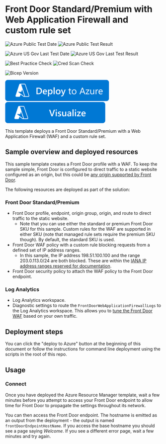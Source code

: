 # Front Door Standard/Premium with Web Application Firewall and custom rule set

![Azure Public Test Date](https://azurequickstartsservice.blob.core.windows.net/badges/quickstarts/microsoft.cdn/front-door-standard-premium-waf-custom/PublicLastTestDate.svg)
![Azure Public Test Result](https://azurequickstartsservice.blob.core.windows.net/badges/quickstarts/microsoft.cdn/front-door-standard-premium-waf-custom/PublicDeployment.svg)

![Azure US Gov Last Test Date](https://azurequickstartsservice.blob.core.windows.net/badges/quickstarts/microsoft.cdn/front-door-standard-premium-waf-custom/FairfaxLastTestDate.svg)
![Azure US Gov Last Test Result](https://azurequickstartsservice.blob.core.windows.net/badges/quickstarts/microsoft.cdn/front-door-standard-premium-waf-custom/FairfaxDeployment.svg)

![Best Practice Check](https://azurequickstartsservice.blob.core.windows.net/badges/quickstarts/microsoft.cdn/front-door-standard-premium-waf-custom/BestPracticeResult.svg)
![Cred Scan Check](https://azurequickstartsservice.blob.core.windows.net/badges/quickstarts/microsoft.cdn/front-door-standard-premium-waf-custom/CredScanResult.svg)

![Bicep Version](https://azurequickstartsservice.blob.core.windows.net/badges/quickstarts/microsoft.cdn/front-door-standard-premium-waf-custom/BicepVersion.svg)

[![Deploy To Azure](https://raw.githubusercontent.com/Azure/azure-quickstart-templates/master/1-CONTRIBUTION-GUIDE/images/deploytoazure.svg?sanitize=true)](https://portal.azure.com/#create/Microsoft.Template/uri/https%3A%2F%2Fraw.githubusercontent.com%2FAzure%2Fazure-quickstart-templates%2Fmaster%2Fquickstarts%2Fmicrosoft.cdn%2Ffront-door-standard-premium-waf-custom%2Fazuredeploy.json)  [![Visualize](https://raw.githubusercontent.com/Azure/azure-quickstart-templates/master/1-CONTRIBUTION-GUIDE/images/visualizebutton.svg?sanitize=true)](http://armviz.io/#/?load=https%3A%2F%2Fraw.githubusercontent.com%2FAzure%2Fazure-quickstart-templates%2Fmaster%2Fquickstarts%2Fmicrosoft.cdn%2Ffront-door-standard-premium-waf-custom%2Fazuredeploy.json)

This template deploys a Front Door Standard/Premium with a Web Application Firewall (WAF) and a custom rule set.

## Sample overview and deployed resources

This sample template creates a Front Door profile with a WAF. To keep the sample simple, Front Door is configured to direct traffic to a static website configured as an origin, but this could be [any origin supported by Front Door](https://docs.microsoft.com/azure/frontdoor/standard-premium/concept-origin).

The following resources are deployed as part of the solution:

### Front Door Standard/Premium
- Front Door profile, endpoint, origin group, origin, and route to direct traffic to the static website.
  - Note that you can use either the standard or premium Front Door SKU for this sample. Custom rules for the WAF are supported in either SKU (note that managed rule sets require the premium SKU though). By default, the standard SKU is used.
- Front Door WAF policy with a custom rule blocking requests from a defined set of IP address ranges.
  - In this sample, the IP address 198.51.100.100 and the range 203.0.113.0/24 are both blocked. These are within the [IANA IP address ranges reserved for documentation](https://tools.ietf.org/html/rfc5737).
- Front Door security policy to attach the WAF policy to the Front Door endpoint.

### Log Analytics
- Log Analytics workspace.
- Diagnostic settings to route the `FrontDoorWebApplicationFirewallLogs` to the Log Analytics workspace. This allows you to [tune the Front Door WAF](https://docs.microsoft.com/azure/web-application-firewall/afds/waf-front-door-tuning) based on your own traffic.

## Deployment steps

You can click the "deploy to Azure" button at the beginning of this document or follow the instructions for command line deployment using the scripts in the root of this repo.

## Usage

### Connect

Once you have deployed the Azure Resource Manager template, wait a few minutes before you attempt to access your Front Door endpoint to allow time for Front Door to propagate the settings throughout its network.

You can then access the Front Door endpoint. The hostname is emitted as an output from the deployment - the output is named `frontDoorEndpointHostName`. If you access the base hostname you should see a page saying _Welcome_. If you see a different error page, wait a few minutes and try again.
